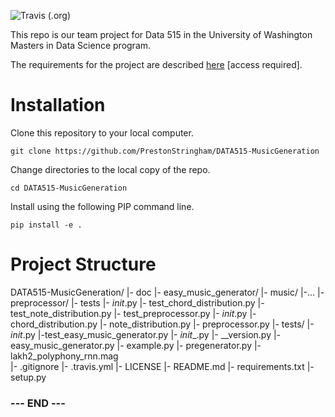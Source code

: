 
![Travis (.org)](https://img.shields.io/travis/PrestonStringham/DATA515-MusicGeneration)

This repo is our team project for Data 515 in the University of
Washington Masters in Data Science program.

The requirements for the project are described [here][project-info]
[access required].


# Installation #

Clone this repository to your local computer.

    git clone https://github.com/PrestonStringham/DATA515-MusicGeneration

Change directories to the local copy of the repo.

    cd DATA515-MusicGeneration

Install using the following PIP command line.

    pip install -e .


[project-info]:https://canvas.uw.edu/courses/1434044/pages/project-infomation


# Project Structure #

DATA515-MusicGeneration/
  |- doc
  |- easy_music_generator/
     |- music/
        |-...
     |- preprocessor/ 
        |- tests
            |- _init_.py
            |- test_chord_distribution.py
            |- test_note_distribution.py
            |- test_preprocessor.py
        |- _init_.py
        |- chord_distribution.py
        |- note_distribution.py
        |- preprocessor.py
     |- tests/
        |-_init_.py
        |-test_easy_music_generator.py
     |- _init__.py
     |- __version.py
     |- easy_music_generator.py
     |- example.py
     |- pregenerator.py
     |- lakh2_polyphony_rnn.mag  
  |- .gitignore
  |- .travis.yml
  |- LICENSE
  |- README.md
  |- requirements.txt
  |- setup.py

### --- END --- ###

